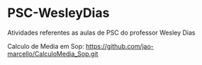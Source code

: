 # PSC-WesleyDias

Atividades referentes as aulas de PSC do professor Wesley Dias

Calculo de Media em Sop: https://github.com/jao-marcello/CalculoMedia_Sop.git
